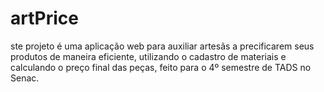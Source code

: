 # artPrice
ste projeto é uma aplicação web para auxiliar artesãs a precificarem seus produtos de maneira eficiente, utilizando o cadastro de materiais e calculando o preço final das peças, feito para o 4º semestre de TADS no Senac.
